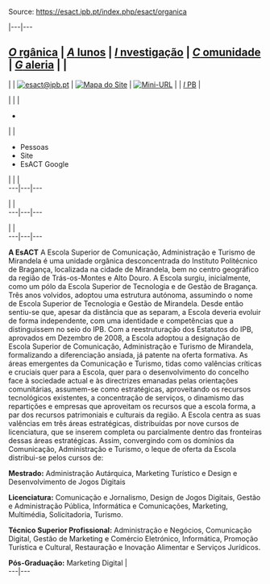 Source: https://esact.ipb.pt/index.php/esact/organica

|---|---  
  
[_O_ rgânica](/index.php/esact/organica "Orgânica") | [_A_ lunos](/index.php/esact/alunos "Alunos") | [_I_ nvestigação](/index.php/esact/investigacao "Investigação") | [_C_ omunidade](/index.php/esact/comunidade "Comunidade") | [_G_ aleria](/index.php/esact/galeria "Galeria") |  |   
---  
|  | [![esact@ipb.pt](/templates/esact-template-organica/images/mail.png)](mailto:esact@ipb.pt?subject=Portal%20ESACT "esact@ipb.pt") | [![Mapa do Site](/templates/esact-template-organica/images/mapa.png)](/index.php/esact-map "Mapa do Site") | [![Mini-URL](/templates/esact-template-organica/images/miniurl.png)](javascript:; "Mini-URL") |  | [_I_ PB](http://www.ipb.pt "Instituto Politécnico de Bragança") |   
  
  

  

  
  
  
  
  
  
  
  
  
  
  
  
  
  
|   |  | 

  *   

|  | 

  * Pessoas
  * Site
  * EsACT Google

|  |  |   
---|---|---  
  
|  |   
---|---|---  
  
|  |   
---|---|---  
  
  
**A EsACT** A Escola Superior de Comunicação, Administração e Turismo de
Mirandela é uma unidade orgânica desconcentrada do Instituto Politécnico de
Bragança, localizada na cidade de Mirandela, bem no centro geográfico da
região de Trás-os-Montes e Alto Douro. A Escola surgiu, inicialmente, como um
pólo da Escola Superior de Tecnologia e de Gestão de Bragança. Três anos
volvidos, adoptou uma estrutura autónoma, assumindo o nome de Escola Superior
de Tecnologia e Gestão de Mirandela. Desde então sentiu-se que, apesar da
distância que as separam, a Escola deveria evoluir de forma independente, com
uma identidade e competências que a distinguissem no seio do IPB. Com a
reestruturação dos Estatutos do IPB, aprovados em Dezembro de 2008, a Escola
adoptou a designação de Escola Superior de Comunicação, Administração e
Turismo de Mirandela, formalizando a diferenciação ansiada, já patente na
oferta formativa. As áreas emergentes da Comunicação e Turismo, tidas como
valências críticas e cruciais quer para a Escola, quer para o desenvolvimento
do concelho face à sociedade actual e às directrizes emanadas pelas
orientações comunitárias, assumem-se como estratégicas, aproveitando os
recursos tecnológicos existentes, a concentração de serviços, o dinamismo das
repartições e empresas que aproveitam os recursos que a escola forma, a par
dos recursos patrimoniais e culturais da região. A Escola centra as suas
valências em três áreas estratégicas, distribuídas por nove cursos de
licenciatura, que se inserem completa ou parcialmente dentro das fronteiras
dessas áreas estratégicas. Assim, convergindo com os domínios da Comunicação,
Administração e Turismo, o leque de oferta da Escola distribui-se pelos cursos
de:  
  
**Mestrado:** Administração Autárquica, Marketing Turístico e Design e
Desenvolvimento de Jogos Digitais  
  
**Licenciatura:** Comunicação e Jornalismo, Design de Jogos Digitais, Gestão e
Administração Pública, Informática e Comunicações, Marketing, Multimédia,
Solicitadoria, Turismo.  
  
**Técnico Superior Profissional:** Administração e Negócios, Comunicação
Digital, Gestão de Marketing e Comércio Eletrónico, Informática, Promoção
Turística e Cultural, Restauração e Inovação Alimentar e Serviços Jurídicos.  
  
**Pós-Graduação:** Marketing Digital  |   
---|---  
  
